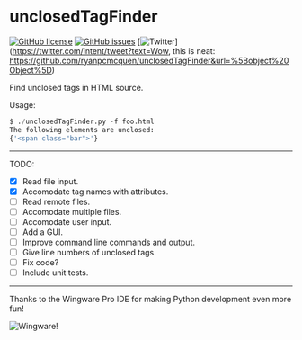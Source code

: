 # unclosedTagFinder
[![GitHub license](https://img.shields.io/badge/license-GPLv2-blue.svg)](https://raw.githubusercontent.com/ryanpcmcquen/unclosedTagFinder/master/LICENSE)
[![GitHub issues](https://img.shields.io/github/issues/ryanpcmcquen/unclosedTagFinder.svg)](https://github.com/ryanpcmcquen/unclosedTagFinder/issues)
[![Twitter](https://img.shields.io/twitter/url/https/github.com/ryanpcmcquen/unclosedTagFinder.svg?style=social)](https://twitter.com/intent/tweet?text=Wow, this is neat: https://github.com/ryanpcmcquen/unclosedTagFinder&url=%5Bobject%20Object%5D)

Find unclosed tags in HTML source.

Usage:
```py
$ ./unclosedTagFinder.py -f foo.html 
The following elements are unclosed:
{'<span class="bar">'}
```

---

TODO:

- [x] Read file input.
- [x] Accomodate tag names with attributes.
- [ ] Read remote files.
- [ ] Accomodate multiple files.
- [ ] Accomodate user input.
- [ ] Add a GUI.
- [ ] Improve command line commands and output.
- [ ] Give line numbers of unclosed tags.
- [ ] Fix code?
- [ ] Include unit tests.

---

Thanks to the Wingware Pro IDE for making Python development even more fun!

![Wingware!](https://wingware.com/images/wingware-button-200x89.png)